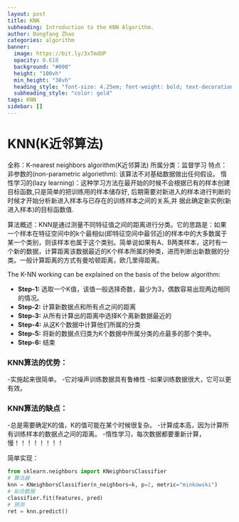 ```yaml
---
layout: post
title: KNN
subheading: Introduction to the KNN Algorithm.
author: Dongfang Zhao
categories: algorithm
banner:
  image: https://bit.ly/3xTmdUP
  opacity: 0.618
  background: "#000"
  height: "100vh"
  min_height: "38vh"
  heading_style: "font-size: 4.25em; font-weight: bold; text-decoration: underline"
  subheading_style: "color: gold"
tags: KNN
sidebar: []
---
```


# KNN(K近邻算法)

全称：K-nearest neighbors algorithm(K近邻算法) 
所属分类：监督学习 
特点：非参数的(non-parametric algoriethm): 该算法不对基础数据做出任何假设。
			惰性学习的(lazy learning)：这种学习方法在最开始的时候不会根据已有的样本创建目标函数,只是简单的把训练用的样本储存好,																后期需要对新进入的样本进行判断的时候才开始分析新进入样本与已存在的训练样本之间的关系,并																据此确定新实例(新进入样本)的目标函数值.

算法概述：KNN是通过测量不同特征值之间的距离进行分类。它的思路是：如果一个样本在特征空间中的k个最相似(即特征空间中最邻近)的样本中的大多数属于某一个类别，则该样本也属于这个类别。简单说如果有A、B两类样本，这时有一个新的数据，计算距离该数据最近的K个样本所属的种类，进而判断出新数据的分类。一般计算距离的方式有曼哈顿距离，欧几里得距离。



The K-NN working can be explained on the basis of the below algorithm:

- **Step-1:** 选取一个K值，该值一般选择奇数，最少为3，偶数容易出现两边相同的情况。
- **Step-2:** 计算新数据点和所有点之间的距离
- **Step-3:** 从所有计算出的距离中选择K个离新数据最近的
- **Step-4:** 从这K个数据中计算他们所属的分类
- **Step-5:** 将新的数据点归类为K个数据中所属分类的点最多的那个类中。
- **Step-6:** 结束

### KNN算法的优势：

-实施起来很简单。
-它对噪声训练数据具有鲁棒性
-如果训练数据很大，它可以更有效。

### KNN算法的缺点：

-总是需要确定K的值，K的值可能在某个时候很复杂。
-计算成本高，因为计算所有训练样本的数据点之间的距离。
-惰性学习，每次数据都要重新计算，慢！！！！！！！！

简单实现：

```python
from sklearn.neighbors import KNeighborsClassifier
# 算法器
knn = KNeighborsClassifier(n_neighbors=k, p=2, metric="minkowski")
# 拟合数据
classifier.fit(features, pred)
# 预测
ret = knn.predict()
```
